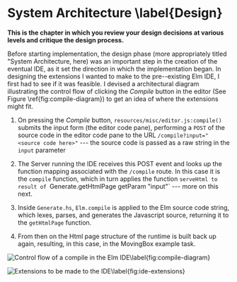 # System Architecture \label{Design}

**This is the chapter in which you review your design decisions at various levels
and critique the design process.**

Before starting implementation, the design phase (more appropriately titled
"System Architecture, here) was an important step in the creation of the
eventual IDE, as it set the direction in which the implementation began. In
designing the extensions I wanted to make to the pre--existing Elm IDE, I first
had to see if it was feasible. I devised a architectural diagram illustrating
the control flow of clicking the *Compile* button in the editor (See Figure
\ref{fig:compile-diagram}) to get an idea of where the extensions might fit.

1. On pressing the *Compile* button, `resources/misc/editor.js:compile()`
   submits the input form (the editor code pane), performing a `POST` of the
   source code in the editor code pane to the URL `/compile?input="<source
   code here>"` --- the source code is passed as a raw string in the `input` parameter

2. The Server running the IDE receives this POST event and looks up the function
   mapping associated with the `/compile` route. In this case it is the
   `compile` function, which in turn applies the function `serveHtml to result
   of `Generate.getHtmlPage getParam "input"` --- more on this next.

3. Inside `Generate.hs`, `Elm.compile` is applied to the Elm source code string, which
   lexes, parses, and generates the Javascript source, returning it to the `getHtmlPage` function.

4. From then on the Html page structure of the runtime is built back up again,
   resulting, in this case, in the MovingBox example task.

![Control flow of a compile in the Elm IDE\label{fig:compile-diagram}](images/compile_diagram.png)


![Extensions to be made to the IDE\label{fig:ide-extensions}](images/ide-extensions.png)
